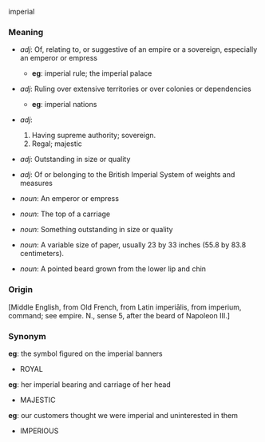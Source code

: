 imperial
### Meaning
+ _adj_: Of, relating to, or suggestive of an empire or a sovereign, especially an emperor or empress
    + __eg__: imperial rule; the imperial palace
+ _adj_: Ruling over extensive territories or over colonies or dependencies
    + __eg__: imperial nations
+ _adj_:
   1. Having supreme authority; sovereign.
   2. Regal; majestic
+ _adj_: Outstanding in size or quality
+ _adj_: Of or belonging to the British Imperial System of weights and measures

+ _noun_: An emperor or empress
+ _noun_: The top of a carriage
+ _noun_: Something outstanding in size or quality
+ _noun_: A variable size of paper, usually 23 by 33 inches (55.8 by 83.8 centimeters).
+ _noun_: A pointed beard grown from the lower lip and chin

### Origin

[Middle English, from Old French, from Latin imperiālis, from imperium, command; see empire. N., sense 5, after the beard of Napoleon III.]

### Synonym

__eg__: the symbol figured on the imperial banners

+ ROYAL

__eg__: her imperial bearing and carriage of her head

+ MAJESTIC

__eg__: our customers thought we were imperial and uninterested in them

+ IMPERIOUS


